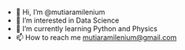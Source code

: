 - 👋 Hi, I’m @mutiaramilenium
- 👀 I’m interested in Data Science
- 🌱 I’m currently learning Python and Physics
- 📫 How to reach me mutiaramilenium@gmail.com

<!---
mutiaramilenium/mutiaramilenium is a ✨ special ✨ repository because its `README.md` (this file) appears on your GitHub profile.
You can click the Preview link to take a look at your changes.
--->
